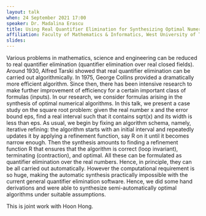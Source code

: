 ```yaml
---
layout: talk
when: 24 September 2021 17:00
speaker: Dr. Madalina Erascu
title: Using Real Quantifier Elimination for Synthesizing Optimal Numerical Algorithms
affiliation: Faculty of Mathematics & Informatics, West University of Timisoara, Romania
slides:
---
```

Various problems in mathematics, science and engineering can be reduced to real quantifier elimination (quantifier elimination over real closed fields). Around 1930, Alfred Tarski showed that real quantifier elimination can be carried out algorithmically. In 1975, George Collins provided a dramatically more efficient algorithm. Since then, there has been intensive research to make further improvement of efficiency for a certain important class of formulas (inputs). In our research, we consider formulas arising in the synthesis of optimal numerical algorithms. In this talk, we present a case study on the square root problem: given the real number x and the error bound eps, find a real interval such that it contains sqrt(x) and its width is less than eps. As usual, we begin by fixing an algorithm schema, namely, iterative refining: the algorithm starts with an initial interval and repeatedly updates it by applying a refinement function, say R on it until it becomes narrow enough. Then the synthesis amounts to finding a refinement function R that ensures that the algorithm is correct (loop invariant), terminating (contraction), and optimal. All these can be formulated as quantifier elimination over the real numbers. Hence, in principle, they can be all carried out automatically. However the computational requirement is so huge, making the automatic synthesis practically impossible with the current general quantifier elimination software. Hence, we did some hand derivations and were able to synthesize semi-automatically optimal algorithms under suitable assumptions.

This is joint work with Hoon Hong.
